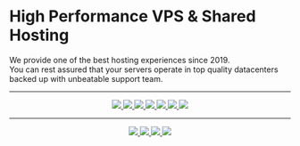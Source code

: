 # High Performance VPS & Shared Hosting

We provide one of the best hosting experiences since 2019.<br>You can rest assured that your servers operate in top quality datacenters backed up with unbeatable support team. 

---

<p align="center">
  <a href="https://simpliservers.com">
    <img src="https://img.shields.io/badge/website-000000?style=for-the-badge&logo=About.me&logoColor=white" />
  </a>
  <a href="https://simpliservers.com/out/discord">
    <img src="https://img.shields.io/badge/Discord-7289DA?style=for-the-badge&logo=discord&logoColor=white" />
  </a>
  <a href="https://simpliservers.com/out/twitter">
    <img src="https://img.shields.io/badge/Twitter-1DA1F2?style=for-the-badge&logo=twitter&logoColor=white" />
  </a>
  <a href="https://simpliservers.com/out/youtube">
    <img src="https://img.shields.io/badge/YouTube-FF0000?style=for-the-badge&logo=youtube&logoColor=white" />
  </a>
  <a href="https://simpliservers.com/out/instagram">
    <img src="https://img.shields.io/badge/Instagram-E4405F?style=for-the-badge&logo=instagram&logoColor=white" />
  </a>
  <a href="https://simpliservers.com/out/linkedin">
    <img src="https://img.shields.io/badge/LinkedIn-0077B5?style=for-the-badge&logo=linkedin&logoColor=white" />
  </a>
  <a href="https://simpliservers.com/out/tiktok">
    <img src="https://img.shields.io/badge/TikTok-000000?style=for-the-badge&logo=tiktok&logoColor=white" />
  </a>
</p>

---

<p align="center">
  <a href="https://status.simpliservers.com">
    <img src="https://img.shields.io/badge/-Service%20Status-blue?style=for-the-badge&logo=instatus&logoColor=white" />
  </a>
  <a href="https://simpliservers.com/support">
    <img src="https://img.shields.io/badge/-Support-blue?style=for-the-badge" />
  </a>
  <a href="https://help.simpliservers.com/">
    <img src="https://img.shields.io/badge/-Knowledgebase-blue?style=for-the-badge" />
  </a>
  <a href="https://tools.simpliservers.com/">
    <img src="https://img.shields.io/badge/-Tools-blue?style=for-the-badge" />
  </a>
</p>
